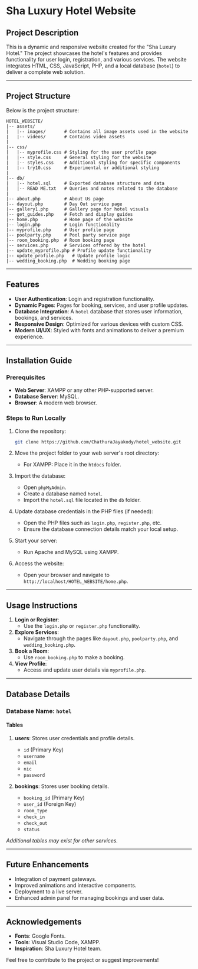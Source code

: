 # Sha Luxury Hotel Website

## Project Description
This is a dynamic and responsive website created for the "Sha Luxury Hotel." The project showcases the hotel's features and provides functionality for user login, registration, and various services. The website integrates HTML, CSS, JavaScript, PHP, and a local database (`hotel`) to deliver a complete web solution.

---

## Project Structure
Below is the project structure:

```
HOTEL_WEBSITE/
|-- assets/
|   |-- images/       # Contains all image assets used in the website
|   |-- videos/       # Contains video assets 
|
|-- css/
|   |-- myprofile.css # Styling for the user profile page
|   |-- style.css     # General styling for the website
|   |-- styles.css    # Additional styling for specific components
|   |-- try10.css     # Experimental or additional styling
|
|-- db/
|   |-- hotel.sql     # Exported database structure and data
|   |-- READ ME.txt   # Queries and notes related to the database
|
|-- about.php         # About Us page
|-- dayout.php        # Day Out service page
|-- gallery1.php      # Gallery page for hotel visuals
|-- get_guides.php    # Fetch and display guides
|-- home.php          # Home page of the website
|-- login.php         # Login functionality
|-- myprofile.php     # User profile page
|-- poolparty.php     # Pool party service page
|-- room_booking.php  # Room booking page
|-- services.php      # Services offered by the hotel
|-- update_myprofile.php # Profile update functionality
|-- update_profile.php   # Update profile logic
|-- wedding_booking.php  # Wedding booking page
```

---

## Features
- **User Authentication**: Login and registration functionality.
- **Dynamic Pages**: Pages for booking, services, and user profile updates.
- **Database Integration**: A `hotel` database that stores user information, bookings, and services.
- **Responsive Design**: Optimized for various devices with custom CSS.
- **Modern UI/UX**: Styled with fonts and animations to deliver a premium experience.

---

## Installation Guide

### Prerequisites
- **Web Server**: XAMPP or any other PHP-supported server.
- **Database Server**: MySQL.
- **Browser**: A modern web browser.

### Steps to Run Locally
1. Clone the repository:
   ```bash
   git clone https://github.com/ChathuraJayakody/hotel_website.git
   ```

2. Move the project folder to your web server's root directory:
   - For XAMPP: Place it in the `htdocs` folder.

3. Import the database:
   - Open `phpMyAdmin`.
   - Create a database named `hotel`.
   - Import the `hotel.sql` file located in the `db` folder.

4. Update database credentials in the PHP files (if needed):
   - Open the PHP files such as `login.php`, `register.php`, etc.
   - Ensure the database connection details match your local setup.

5. Start your server:
   - Run Apache and MySQL using XAMPP.

6. Access the website:
   - Open your browser and navigate to `http://localhost/HOTEL_WEBSITE/home.php`.

---

## Usage Instructions
1. **Login or Register**:
   - Use the `login.php` or `register.php` functionality.
2. **Explore Services**:
   - Navigate through the pages like `dayout.php`, `poolparty.php`, and `wedding_booking.php`.
3. **Book a Room**:
   - Use `room_booking.php` to make a booking.
4. **View Profile**:
   - Access and update user details via `myprofile.php`.

---

## Database Details
### Database Name: `hotel`
#### Tables
1. **users**: Stores user credentials and profile details.
   - `id` (Primary Key)
   - `username`
   - `email`
   - `nic`
   - `password`

2. **bookings**: Stores user booking details.
   - `booking_id` (Primary Key)
   - `user_id` (Foreign Key)
   - `room_type`
   - `check_in`
   - `check_out`
   - `status`

*Additional tables may exist for other services.*

---

## Future Enhancements
- Integration of payment gateways.
- Improved animations and interactive components.
- Deployment to a live server.
- Enhanced admin panel for managing bookings and user data.

---

## Acknowledgements
- **Fonts**: Google Fonts.
- **Tools**: Visual Studio Code, XAMPP.
- **Inspiration**: Sha Luxury Hotel team.

Feel free to contribute to the project or suggest improvements!
